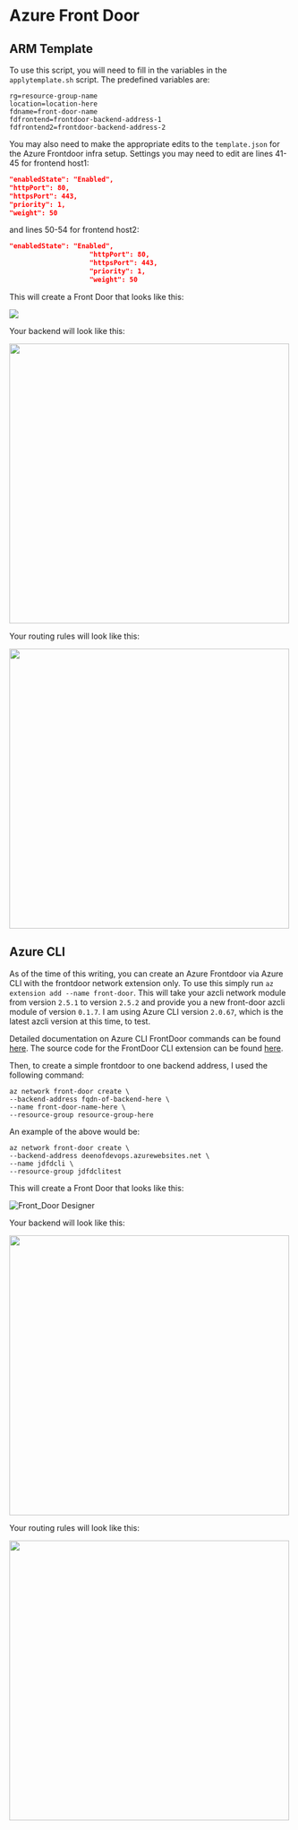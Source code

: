 # Azure Front Door

## ARM Template

To use this script, you will need to fill in the variables in the `applytemplate.sh` script.
The predefined variables are:
```
rg=resource-group-name
location=location-here
fdname=front-door-name
fdfrontend=frontdoor-backend-address-1
fdfrontend2=frontdoor-backend-address-2
```

You may also need to make the appropriate edits to the `template.json` for the Azure Frontdoor infra setup. Settings you may need to edit are lines 41-45 for frontend host1:

```json
"enabledState": "Enabled",
"httpPort": 80,
"httpsPort": 443,
"priority": 1,
"weight": 50
```
and lines 50-54 for frontend host2:

```json
"enabledState": "Enabled",
                    "httpPort": 80,
                    "httpsPort": 443,
                    "priority": 1,
                    "weight": 50
```

This will create a Front Door that looks like this:

<img src="images/template/designer.png">
<!-- ![Front_Door Designer](images/template/designer.png) -->

Your backend will look like this:

<img src="images/template/backend.png" height="500">
<!-- ![backend](images/template/backend.png) -->

Your routing rules will look like this:

<img src="images/template/routingrules.png" height="500">
<!-- ![routing-rules](images/template/routingrules.png) -->

## Azure CLI

As of the time of this writing, you can create an Azure Frontdoor via Azure CLI with the frontdoor network extension only. To use this simply run `az extension add --name front-door`. This will take your azcli network module from version `2.5.1` to version `2.5.2` and provide you a new front-door azcli module of version `0.1.7`. I am using Azure CLI version `2.0.67`, which is the latest azcli version at this time, to test.

Detailed documentation on Azure CLI FrontDoor commands can be found [here](https://docs.microsoft.com/cli/azure/ext/front-door/network/front-door?view=azure-cli-latest&WT.mc_id=devops-0000-jessde). The source code for the FrontDoor CLI extension can be found [here](https://github.com/Azure/azure-cli-extensions/tree/master/src/front-door).

Then, to create a simple frontdoor to one backend address, I used the following command:

```
az network front-door create \
--backend-address fqdn-of-backend-here \
--name front-door-name-here \
--resource-group resource-group-here
```

An example of the above would be:
```
az network front-door create \
--backend-address deenofdevops.azurewebsites.net \
--name jdfdcli \
--resource-group jdfdclitest
```

This will create a Front Door that looks like this:

![Front_Door Designer](images/cli/designer.png)

Your backend will look like this:

<img src="images/cli/backend.png" height="500">
<!-- ![backend](images/cli/backend.png) -->

Your routing rules will look like this:

<img src="images/cli/routingrules.png" height="500">
<!-- ![routing-rules](images/cli/routingrules.png) -->